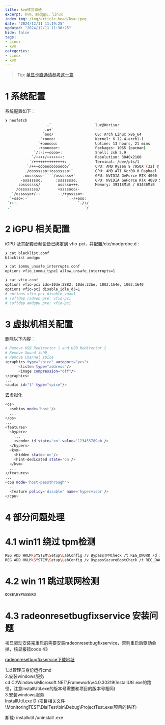 ```yaml
---
title: kvm核显直通
excerpt: kvm、amdgpu、linux
index_img: /img/article-head/kvm.jpeg
date: "2024/12/11 11:19:25"
updated: "2024/12/11 11:30:25"
hide: false
tags:
- Linux
- kvm
categories:
- Linux
- kvm
---
```


> Tip: [单显卡直通请参考这一篇](https://worisur.gitlab.io/2022/07/14/2022-07-14.kvm%E6%98%BE%E5%8D%A1%E7%9B%B4%E9%80%9A/)

# 1 系统配置

系统配置如下：

```bash
❯ neofetch
                   -`                    lux@Worisur
                  .o+`                   -----------
                 `ooo/                   OS: Arch Linux x86_64
                `+oooo:                  Kernel: 6.12.4-arch1-1
               `+oooooo:                 Uptime: 13 hours, 21 mins
               -+oooooo+:                Packages: 1065 (pacman)
             `/:-:++oooo+:               Shell: zsh 5.9
            `/++++/+++++++:              Resolution: 3840x2160
           `/++++++++++++++:             Terminal: /dev/pts/1
          `/+++ooooooooooooo/`           CPU: AMD Ryzen 9 7950X (32) @ 5.881GHz
         ./ooosssso++osssssso+`          GPU: AMD ATI 6c:00.0 Raphael
        .oossssso-````/ossssss+`         GPU: NVIDIA GeForce RTX 4060
       -osssssso.      :ssssssso.        GPU: NVIDIA GeForce RTX 4080 SUPER
      :osssssss/        osssso+++.       Memory: 39318MiB / 63436MiB
     /ossssssss/        +ssssooo/-
   `/ossssso+/:-        -:/+osssso+-
  `+sso+:-`                 `.-/+oso:
 `++:.                           `-/+/
 .`                                 `/
```

# 2 iGPU 相关配置

iGPU 及其配套音频设备已绑定到 vfio-pci，并配置/etc/modprobe.d :

```bash
❯ cat blacklist.conf
blacklist amdgpu

❯ cat iommu_unsafe_interrupts.conf 
options vfio_iommu_type1 allow_unsafe_interrupts=1

❯ cat vfio.conf                   
options vfio-pci ids=10de:2882, 10de:22be, 1002:164e, 1002:1640 
options vfio-pci disable_idle_d3=1
# options vfio-pci disable_vga=1
# softdep radeon pre: vfio-pci
# softdep amdgpu pre: vfio-pci
```

# 3 虚拟机相关配置

删除以下内容：

```bash
# Remove USB Redirector 1 and USB Redirector 2
# Remove Sound ich9
# Remove Channel spice
<graphics type="spice" autoport="yes">
      <listen type="address"/>
      <image compression="off"/>
</graphics>
...
<audio id="1" type="spice"/>

```

去虚拟化

```bash
<os>
  <smbios mode='host'/>
  ...
</os>
...
<features>
  <hyperv>
    ...
    <vendor_id state='on' value='123456789ab'/>
  </hyperv>
  <kvm>
    <hidden state='on'/>
    <hint-dedicated state='on'/>
  </kvm>
  ...
</features>
...
<cpu mode='host-passthrough'>
  ...
  <feature policy='disable' name='hypervisor'/>
</cpu>
```

# 4 部分问题处理

# 4.1 win11 绕过 tpm检测

```bash
REG ADD HKLM\SYSTEM\Setup\LabConfig /v BypassTPMCheck /t REG_DWORD /d 1
REG ADD HKLM\SYSTEM\Setup\LabConfig /v BypassSecureBootCheck /t REG_DWORD /d 1
```

# 4.2 win 11 跳过联网检测

```bash
OOBE\BYPASSNRO
```

# 4.3 radeonresetbugfixservice 安装问题

核显驱动安装完重启前需要安装radeonresetbugfixservice，否则重启后驱动会掉，核显报错code 43  

[radeonresetbugfixservice下载地址](https://github.com/inga-lovinde/RadeonResetBugFix)  

1.以管理员身份运行cmd  
2.安装windows服务  
cd C:\Windows\Microsoft.NET\Framework\v4.0.30319(InstallUtil.exe的路径，注意InstallUtil.exe的版本号需要和项目的版本号相同)  
3.安装windows服务  
InstallUtil.exe D:\项目相关文件\MonitoringTEST\DialTest\bin\Debug\ProjectTest.exe(项目的路径)  

卸载: installutil /uninstall <yourproject>.exe  

